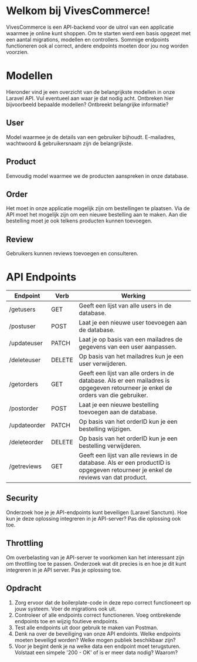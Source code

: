 # Welkom bij VivesCommerce!

VivesCommerce is een API-backend voor de uitrol van een applicatie waarmee je online kunt shoppen. Om te starten werd een basis opgezet met een aantal migrations, modellen en controllers. Sommige endpoints functioneren ook al correct, andere endpoints moeten door jou nog worden voorzien.

# Modellen

Hieronder vind je een overzicht van de belangrijkste modellen in onze Laravel API. Vul eventueel aan waar je dat nodig acht. Ontbreken hier bijvoorbeeld bepaalde modellen? Ontbreekt belangrijke informatie?

## User

Model waarmee je de details van een gebruiker bijhoudt. E-mailadres, wachtwoord & gebruikersnaam zijn de belangrijkste.

## Product

Eenvoudig model waarmee we de producten aanspreken in onze database.

## Order

Het moet in onze applicatie mogelijk zijn om bestellingen te plaatsen. Via de API moet het mogelijk zijn om een nieuwe bestelling aan te maken. Aan die bestelling moet je ook telkens producten kunnen toevoegen.

## Review

Gebruikers kunnen reviews toevoegen en consulteren.

# API Endpoints

| Endpoint     | Verb   | Werking                                                                                                                            |
| ------------ | ------ | ---------------------------------------------------------------------------------------------------------------------------------- |
| /getusers    | GET    | Geeft een lijst van alle users in de database.                                                                                     |
| /postuser    | POST   | Laat je een nieuwe user toevoegen aan de database.                                                                                 |
| /updateuser  | PATCH  | Laat je op basis van een mailadres de gegevens van een user aanpassen.                                                             |
| /deleteuser  | DELETE | Op basis van het mailadres kun je een user verwijderen.                                                                            |
| /getorders   | GET    | Geeft een lijst van alle orders in de database. Als er een mailadres is opgegeven retourneer je enkel de orders van die gebruiker. |
| /postorder   | POST   | Laat je een nieuwe bestelling toevoegen aan de database.                                                                           |
| /updateorder | PATCH  | Op basis van het orderID kun je een bestelling wijzigen.                                                                           |
| /deleteorder | DELETE | Op basis van het orderID kun je een bestelling verwijderen.                                                                        |
| /getreviews  | GET    | Geeft een lijst van alle reviews in de database. Als er een productID is opgegeven retourneer je enkel de reviews van dat product. |

## Security

Onderzoek hoe je je API-endpoints kunt beveiligen (Laravel Sanctum). Hoe kun je deze oplossing integreren in je API-server? Pas die oplossing ook toe.

## Throttling

Om overbelasting van je API-server te voorkomen kan het interessant zijn om throttling toe te passen. Onderzoek wat dit precies is en hoe je dit kunt integreren in je API server. Pas je oplossing toe.

## Opdracht

1. Zorg ervoor dat de boilerplate-code in deze repo correct functioneert op jouw systeem. Voer de migrations ook uit.
2. Controleer of alle endpoints correct functioneren. Voeg ontbrekende endpoints toe en wijzig foutieve endpoints.
3. Test alle endpoints uit door gebruik te maken van Postman.
4. Denk na over de beveiliging van onze API endoints. Welke endpoints moeten beveiligd worden? Welke mogen publiek beschikbaar zijn?
5. Voor je begint denk je na welke data een endpoint moet terugsturen. Volstaat een simpele '200 - OK' of is er meer data nodig? Waarom?
